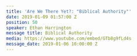 ```yaml
---
title: 'Are We There Yet?: "Biblical Authority"'
date: 2019-01-09 01:57:00 Z
position: 50
speaker: Ethan Harrington
message title: Biblical Authority
media: https://www.youtube.com/embed/GTb8g9fLd4s
message_date: 2019-01-06 10:00:00 Z
---
```


